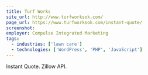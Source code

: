 ```yaml
---
title: Turf Works
site_url: http://www.turfworksok.com/
page_url: https://www.turfworksok.com/instant-quote/  
screenshot:
employer: Compulse Integrated Marketing
tags:
  - industries: ['lawn care']
  - technologies: ['WordPress', 'PHP', 'JavaScript']
---
```


Instant Quote. Zillow API.
